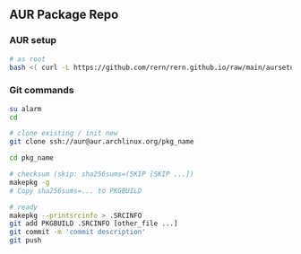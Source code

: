 AUR Package Repo
---

### AUR setup
```sh
# as root
bash <( curl -L https://github.com/rern/rern.github.io/raw/main/aursetup.sh )
```

### Git commands
```sh
su alarm
cd

# clone existing / init new
git clone ssh://aur@aur.archlinux.org/pkg_name

cd pkg_name

# checksum (skip: sha256sums=(SKIP [SKIP ...])
makepkg -g
# Copy sha256sums=... to PKGBUILD

# ready
makepkg --printsrcinfo > .SRCINFO
git add PKGBUILD .SRCINFO [other_file ...]
git commit -m 'commit description'
git push
```
